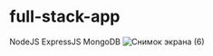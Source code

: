 # full-stack-app
NodeJS ExpressJS MongoDB
![Снимок экрана (6)](https://user-images.githubusercontent.com/77837323/120010611-4be55180-c018-11eb-8c40-082769e09946.png)
